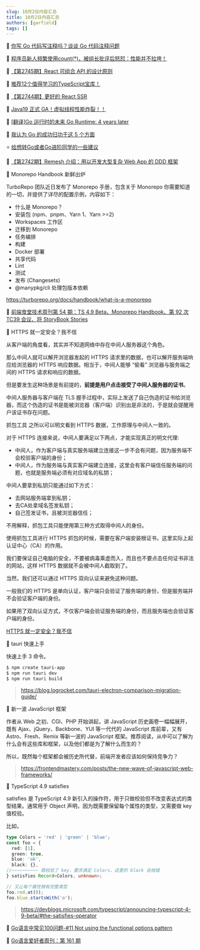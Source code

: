 ```yaml
---
slug: 10月2日内容汇总
title: 10月2日内容汇总
authors: [garfield]
tags: []
---
```


📒 [你写 Go 代码写注释吗？谈谈 Go 代码注释问题](https://mp.weixin.qq.com/s/5ZDzcGqenAvtOeSU-baV9A)

📒 [程序员新人频繁使用count(*)，被组长批评后怒怼：性能并不拉垮！](https://mp.weixin.qq.com/s/eh7G_J3a0JudZRR-wrElag)

📒 [【第2745期】React 可组合 API 的设计原则](https://mp.weixin.qq.com/s/hW5VcbjpFCoGOp3BPsnAZQ)

📒 [推荐12个值得学习的TypeScript宝库！](https://mp.weixin.qq.com/s/7WVlgS5dqcgwJBB6-x0lYQ)

📒 [【第2744期】更好的 React SSR](https://mp.weixin.qq.com/s/3AVzctr8LwaFK9R_-x-uaA)

📒 [Java19 正式 GA！虚拟线程性能炸裂！！](https://mp.weixin.qq.com/s/hklnsSEmJG3Sgc6RezfJHA)

📒 [\[翻译\]Go 运行时的未来 Go Runtime: 4 years later](https://mp.weixin.qq.com/s/GWHfDXbTpaXKmeZVQRtF2w)

📒 [我认为 Go 的成功归功于这 5 个方面](https://mp.weixin.qq.com/s/HJ9183I_suybZCT7Seg75A)

⭐️ [给想转Go或者Go进阶同学的一些建议](https://juejin.cn/post/7147939014870302756)

📒 [【第2742期】Remesh 介绍：用以开发大型复杂 Web App 的 DDD 框架](https://mp.weixin.qq.com/s/Q-juege6Gn_H0xY4_OtR7Q)

📒 Monorepo Handbook 新鲜出炉

TurboRepo 团队近日发布了 Monorepo 手册，包含关于 Monorepo 你需要知道的一切，并提供了详尽的配置示例，内容如下：

- 什么是 Monorepo？
- 安装包 (npm、pnpm、Yarn 1、Yarn >=2)
- Workspaces 工作区
- 迁移到 Monorepo
- 任务编排
- 构建
- Docker 部署
- 共享代码
- Lint
- 测试
- 发布 (Changesets)
- @manypkg/cli 处理包版本依赖

https://turborepo.org/docs/handbook/what-is-a-monorepo

📒 [前端食堂技术周刊第 54 期：TS 4.9 Beta、Monorepo Handbook、第 92 次 TC39 会议、将 StoryBook Stories](https://juejin.cn/post/7147660762519961631)

📒 HTTPS 就一定安全？我不信

从客户端的角度看，其实并不知道网络中存在中间人服务器这个角色。

那么中间人就可以解开浏览器发起的 HTTPS 请求里的数据，也可以解开服务端响应给浏览器的 HTTPS 响应数据。相当于，中间人能够 “偷看” 浏览器与服务端之间的 HTTPS 请求和响应的数据。

但是要发生这种场景是有前提的，**前提是用户点击接受了中间人服务器的证书**。

中间人服务器与客户端在 TLS 握手过程中，实际上发送了自己伪造的证书给浏览器，而这个伪造的证书是能被浏览器（客户端）识别出是非法的，于是就会提醒用户该证书存在问题。

抓包工具 之所以可以明文看到 HTTPS 数据，工作原理与中间人一致的。

对于 HTTPS 连接来说，中间人要满足以下两点，才能实现真正的明文代理:

- 中间人，作为客户端与真实服务端建立连接这一步不会有问题，因为服务端不会校验客户端的身份；
- 中间人，作为服务端与真实客户端建立连接，这里会有客户端信任服务端的问题，也就是服务端必须有对应域名的私钥；

中间人要拿到私钥只能通过如下方式：

- 去网站服务端拿到私钥；
- 去CA处拿域名签发私钥；
- 自己签发证书，且被浏览器信任；

不用解释，抓包工具只能使用第三种方式取得中间人的身份。

使用抓包工具进行 HTTPS 抓包的时候，需要在客户端安装根证书，这里实际上起认证中心（CA）的作用。

我们要保证自己电脑的安全，不要被病毒乘虚而入，而且也不要点击任何证书非法的网站，这样 HTTPS 数据就不会被中间人截取到了。

当然，我们还可以通过 HTTPS 双向认证来避免这种问题。

一般我们的 HTTPS 是单向认证，客户端只会验证了服务端的身份，但是服务端并不会验证客户端的身份。

如果用了双向认证方式，不仅客户端会验证服务端的身份，而且服务端也会验证客户端的身份。

[HTTPS 就一定安全？我不信](https://mp.weixin.qq.com/s/nS1bMy2TejmGwEfCHPXy5A)

📒 tauri 快速上手

快速上手 3 命令。

```bash
$ npm create tauri-app
$ npm run tauri dev
$ npm run tauri build
```

> https://blog.logrocket.com/tauri-electron-comparison-migration-guide/

📒 新一波 JavaScript 框架

作者从 Web 之初、CGI、PHP 开始讲起，讲 JavaScript 历史画卷一幅幅展开，既有 Ajax、jQuery、Backbone、YUI 等一代代的 JavaScript 库前辈，又有 Astro、Fresh、Remix 等新一波的 JavaScript 框架。推荐阅读，从中可以了解为什么会有这些库和框架，以及他们都是为了解什么而生的？

所以，既然每个框架都会被历史所代替，前端开发者应该如何保持竞争力？

> https://frontendmastery.com/posts/the-new-wave-of-javascript-web-frameworks/

📒 TypeScript 4.9 satisfies

satisfies 是 TypeScript 4.9 新引入的操作符，用于只做校验但不改变表达式的类型结果。通常用于 Object 声明，因为既需要保留每个属性的类型，又需要做 key 值校验。

比如，

```ts
type Colors = 'red' | 'green' | 'blue';
const foo = {
  red: [1],
  green: true,
  blue: 'ok',
  black: {},
//~~~~~~~~~~ 既校验了 key，要求满足 Colors，这里的 black 会抛错
} satisfies Record<Colors, unknown>;

// 又让每个属性拥有完整类型
foo.red.at(0);
foo.blue.startsWith('o');
```

> https://devblogs.microsoft.com/typescript/announcing-typescript-4-9-beta/#the-satisfies-operator

📒 [Go语言中常见100问题-#11 Not using the functional options pattern](https://mp.weixin.qq.com/s/E4YJiDQbTapQGEfM8V0vJQ)

📒 [Go语言爱好者周刊：第 161 期](https://mp.weixin.qq.com/s/QBNSh2yn0RA1lZBdHcgz8w)
